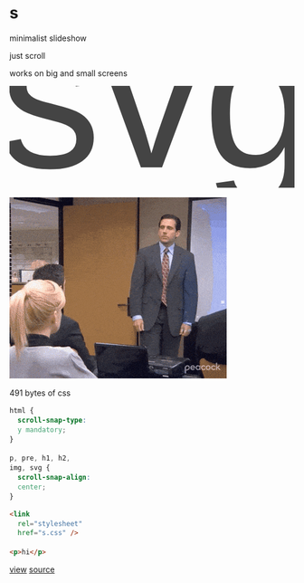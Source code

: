 <link rel="stylesheet" href="s.css" /><style>.logo { display: none; }</style>

# s

minimalist slideshow

just scroll

works on big and small screens

<svg viewBox="0 0 28 10" style="font:20px arial">
  <text x="-1" y="8" fill="#444">svg</text>
</svg>

![](s.gif)

491 bytes of css

```css
html {
  scroll-snap-type:
  y mandatory;
}

p, pre, h1, h2,
img, svg {
  scroll-snap-align:
  center;
}
```

```html
<link
  rel="stylesheet"
  href="s.css" />

<p>hi</p>
```

[view](https://raw.githubusercontent.com/romanzolotarev/rgz.ee/master/s.md)
[source](https://raw.githubusercontent.com/romanzolotarev/rgz.ee/master/s.css)<br><br>
